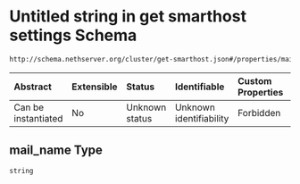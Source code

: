 # Untitled string in get smarthost settings Schema

```txt
http://schema.nethserver.org/cluster/get-smarthost.json#/properties/mail_server/items/properties/mail_name
```



| Abstract            | Extensible | Status         | Identifiable            | Custom Properties | Additional Properties | Access Restrictions | Defined In                                                                |
| :------------------ | :--------- | :------------- | :---------------------- | :---------------- | :-------------------- | :------------------ | :------------------------------------------------------------------------ |
| Can be instantiated | No         | Unknown status | Unknown identifiability | Forbidden         | Allowed               | none                | [get-smarthost.json\*](cluster/get-smarthost.json "open original schema") |

## mail\_name Type

`string`
